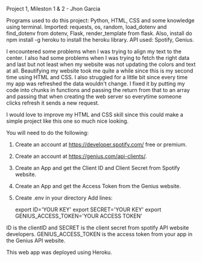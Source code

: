 Project 1, Mileston 1 & 2 - Jhon Garcia

Programs used to do this project: Python, HTML, CSS and some knowledge using terminal.
Imported: requests, os, random, load_dotenv and find_dotenv from dotenv, Flask, render_template from flask.
Also, install do npm install -g heroku to install the heroku library.
API used: Spotify, Genius.

I encountered some problems when I was trying to align my text to the center. I also had some problems when I was
trying to fetch the right data and last but not least when my website was not updating the colors and text at all.
Beautifying my website took me quite a while since this is my second time using HTML and CSS.
I also struggled for a little bit since every time my app was refreshed the data wouldn't change. I fixed it by putting
my code into chunks in functions and passing the return from that to an array and passing that when creating the web server
so everytime someone clicks refresh it sends a new request.

I would love to improve my HTML and CSS skill since this could make a simple project like this one
so much nice looking.

You will need to do the following:

1. Create an account at https://developer.spotify.com/ free or premium.
2. Create an account at https://genius.com/api-clients/.
3. Create an App and get the Client ID and Client Secret from Spotify website.
4. Create an App and get the Access Token from the Genius website.
5. Create .env in your directory
    Add lines:

    export ID='YOUR KEY'
    export SECRET='YOUR KEY'
    export GENIUS_ACCESS_TOKEN='YOUR ACCESS TOKEN'

ID is the clientID and SECRET is the client secret from spotify API website developers.
GENIUS_ACCESS_TOKEN is the access token from your app in the Genius API website.

This web app was deployed using Heroku.
